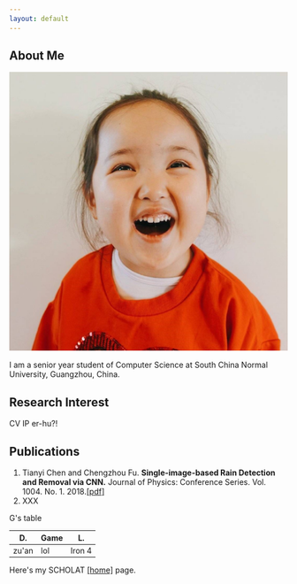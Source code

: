 ```yaml
---
layout: default
---
```


## About Me

<img class="profile-picture" src="xiaogangji.jpg">

I am a senior year student of Computer Science at South China Normal University, Guangzhou, China.

## Research Interest

CV IP er-hu?!

## Publications

1. Tianyi Chen and Chengzhou Fu. **Single-image-based Rain Detection and Removal via CNN.** Journal of Physics: Conference Series. Vol. 1004. No. 1. 2018.[[pdf]](http://iopscience.iop.org/article/10.1088/1742-6596/1004/1/012007/pdf)
2. XXX

<!-- ## Typography -->

<!-- This is a [link](http://google.com). Something *italics* and something **bold**. -->

G's table

   D.  |  Game  |    L. 
-------|--------|----------
zu'an  |  lol   |  Iron 4 


Here's my SCHOLAT [[home]](http://www.scholat.com/tyty) page.
<!-- ---

Here is a blockquote

> To a great mind, nothing is little -->

<!-- ## References

* Foo Bar: Head of Department, Placeholder Names, Lorem
* John Doe: Associate Professor, Department of Computer Science, Ipsum -->
